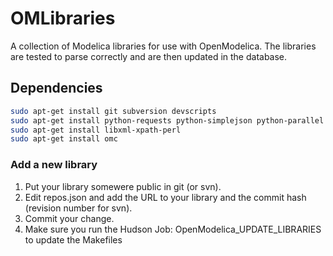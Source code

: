# OMLibraries

A collection of Modelica libraries for use with OpenModelica.
The libraries are tested to parse correctly and are then updated in the database.

## Dependencies
```bash
sudo apt-get install git subversion devscripts
sudo apt-get install python-requests python-simplejson python-parallel python-joblib
sudo apt-get install libxml-xpath-perl
sudo apt-get install omc
```

### Add a new library
1. Put your library somewere public in git (or svn).
2. Edit repos.json and add the URL to your library and the commit hash (revision number for svn).
3. Commit your change.
4. Make sure you run the Hudson Job: OpenModelica_UPDATE_LIBRARIES to update the Makefiles

